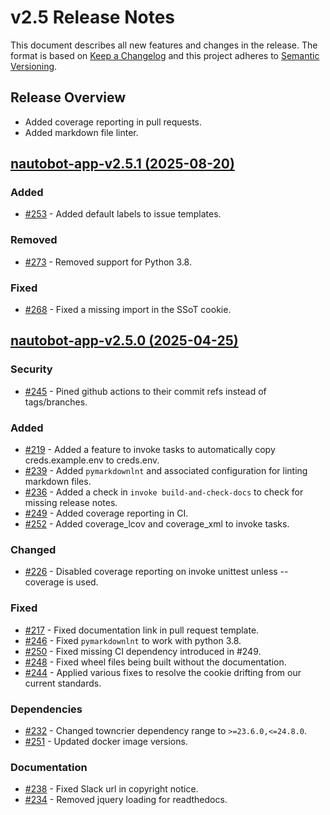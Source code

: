 # v2.5 Release Notes

This document describes all new features and changes in the release. The format is based on [Keep a Changelog](https://keepachangelog.com/en/1.0.0/) and this project adheres to [Semantic Versioning](https://semver.org/spec/v2.0.0.html).

## Release Overview

- Added coverage reporting in pull requests.
- Added markdown file linter.

## [nautobot-app-v2.5.1 (2025-08-20)](https://github.com/nautobot/cookiecutter-nautobot-app/releases/tag/nautobot-app-v2.5.1)

### Added

- [#253](https://github.com/nautobot/cookiecutter-nautobot-app/issues/253) - Added default labels to issue templates.

### Removed

- [#273](https://github.com/nautobot/cookiecutter-nautobot-app/issues/273) - Removed support for Python 3.8.

### Fixed

- [#268](https://github.com/nautobot/cookiecutter-nautobot-app/issues/268) - Fixed a missing import in the SSoT cookie.

## [nautobot-app-v2.5.0 (2025-04-25)](https://github.com/nautobot/cookiecutter-nautobot-app/releases/tag/nautobot-app-v2.5.0)

### Security

- [#245](https://github.com/nautobot/cookiecutter-nautobot-app/issues/245) - Pined github actions to their commit refs instead of tags/branches.

### Added

- [#219](https://github.com/nautobot/cookiecutter-nautobot-app/issues/219) - Added a feature to invoke tasks to automatically copy creds.example.env to creds.env.
- [#239](https://github.com/nautobot/cookiecutter-nautobot-app/issues/239) - Added `pymarkdownlnt` and associated configuration for linting markdown files.
- [#236](https://github.com/nautobot/cookiecutter-nautobot-app/issues/236) - Added a check in `invoke build-and-check-docs` to check for missing release notes.
- [#249](https://github.com/nautobot/cookiecutter-nautobot-app/issues/249) - Added coverage reporting in CI.
- [#252](https://github.com/nautobot/cookiecutter-nautobot-app/issues/252) - Added coverage_lcov and coverage_xml to invoke tasks.

### Changed

- [#226](https://github.com/nautobot/cookiecutter-nautobot-app/issues/226) - Disabled coverage reporting on invoke unittest unless --coverage is used.

### Fixed

- [#217](https://github.com/nautobot/cookiecutter-nautobot-app/issues/217) - Fixed documentation link in pull request template.
- [#246](https://github.com/nautobot/cookiecutter-nautobot-app/issues/246) - Fixed `pymarkdownlnt` to work with python 3.8.
- [#250](https://github.com/nautobot/cookiecutter-nautobot-app/issues/250) - Fixed missing CI dependency introduced in #249.
- [#248](https://github.com/nautobot/cookiecutter-nautobot-app/issues/248) - Fixed wheel files being built without the documentation.
- [#244](https://github.com/nautobot/cookiecutter-nautobot-app/issues/244) - Applied various fixes to resolve the cookie drifting from our current standards.

### Dependencies

- [#232](https://github.com/nautobot/cookiecutter-nautobot-app/issues/232) - Changed towncrier dependency range to `>=23.6.0,<=24.8.0`.
- [#251](https://github.com/nautobot/cookiecutter-nautobot-app/issues/251) - Updated docker image versions.

### Documentation

- [#238](https://github.com/nautobot/cookiecutter-nautobot-app/issues/238) - Fixed Slack url in copyright notice.
- [#234](https://github.com/nautobot/cookiecutter-nautobot-app/issues/234) - Removed jquery loading for readthedocs.
